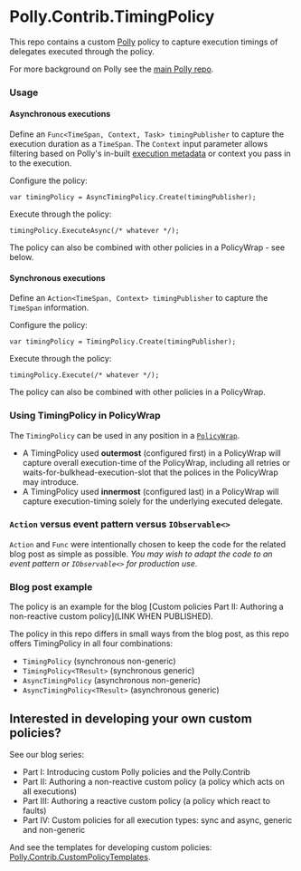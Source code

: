 # Polly.Contrib.TimingPolicy

This repo contains a custom [Polly](https://github.com/App-vNext/Polly) policy to capture execution timings of delegates executed through the policy.

For more background on Polly see the [main Polly repo](https://github.com/App-vNext/Polly).

### Usage

#### Asynchronous executions

Define an `Func<TimeSpan, Context, Task> timingPublisher` to capture the execution duration as a `TimeSpan`.  The `Context` input parameter allows filtering based on Polly's in-built [execution metadata](https://github.com/App-vNext/Polly/wiki/Keys-And-Context-Data) or  context you pass in to the execution.


Configure the policy:

    var timingPolicy = AsyncTimingPolicy.Create(timingPublisher);

Execute through the policy:

    timingPolicy.ExecuteAsync(/* whatever */);

The policy can also be combined with other policies in a PolicyWrap - see below.

#### Synchronous executions

Define an `Action<TimeSpan, Context> timingPublisher` to capture the `TimeSpan` information.

Configure the policy:

    var timingPolicy = TimingPolicy.Create(timingPublisher);

Execute through the policy:

    timingPolicy.Execute(/* whatever */);

The policy can also be combined with other policies in a PolicyWrap.

### Using TimingPolicy in PolicyWrap

The `TimingPolicy` can be used in any position in a [`PolicyWrap`](https://github.com/App-vNext/Polly/wiki/PolicyWrap).  

+ A TimingPolicy used **outermost** (configured first) in a PolicyWrap will capture overall execution-time of the PolicyWrap, including all retries or waits-for-bulkhead-execution-slot that the polices in the PolicyWrap may introduce.
+ A TimingPolicy used **innermost** (configured last) in a PolicyWrap will capture execution-timing solely for the underlying executed delegate.

### `Action` versus event pattern versus `IObservable<>`

`Action` and `Func` were intentionally chosen to keep the code for the related blog post as simple as possible.  _You may wish to adapt the code to an event pattern or `IObservable<>` for production use_.

### Blog post example

The policy is an example for the blog [Custom policies Part II: Authoring a non-reactive custom policy](LINK WHEN PUBLISHED).

The policy in this repo differs in small ways from the blog post, as this repo offers TimingPolicy in all four combinations:

+ `TimingPolicy` (synchronous non-generic)
+ `TimingPolicy<TResult>` (synchronous generic)
+ `AsyncTimingPolicy` (asynchronous non-generic)
+ `AsyncTimingPolicy<TResult>` (asynchronous generic)

## Interested in developing your own custom policies?

See our blog series:

+ Part I: Introducing custom Polly policies and the Polly.Contrib
+ Part II: Authoring a non-reactive custom policy (a policy which acts on all executions)
+ Part III: Authoring a reactive custom policy (a policy which react to faults)
+ Part IV: Custom policies for all execution types: sync and async, generic and non-generic

And see the templates for developing custom policies: [Polly.Contrib.CustomPolicyTemplates](https://github.com/Polly-Contrib/Polly.Contrib.CustomPolicyTemplates).